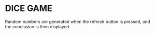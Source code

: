 # DICE GAME

 Random numbers are generated when the refresh button is pressed, and the conclusion is then displayed.
